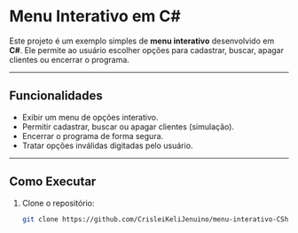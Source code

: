 # Menu Interativo em C#

Este projeto é um exemplo simples de **menu interativo** desenvolvido em **C#**. Ele permite ao usuário escolher opções para cadastrar, buscar, apagar clientes ou encerrar o programa.

---

## Funcionalidades

- Exibir um menu de opções interativo.
- Permitir cadastrar, buscar ou apagar clientes (simulação).
- Encerrar o programa de forma segura.
- Tratar opções inválidas digitadas pelo usuário.

---

## Como Executar

1. Clone o repositório:  
   ```bash
   git clone https://github.com/CrisleiKeliJenuino/menu-interativo-CSharp.git
